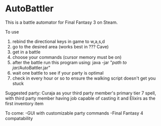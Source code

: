 # AutoBattler
This is a battle automator for Final Fantasy 3 on Steam.

To use
1. rebind the directional keys in game to w,a,s,d 
2. go to the desired area (works best in ??? Cave)
3. get in a battle
4. choose your commands (cursor memory must be on)
5. after the battle run this program using: java -jar "*path to jar*/AutoBattler.jar"
6. wait one battle to see if your party is optimal
7. check in every hour or so to ensure the walking script doesn't get you stuck

Suggested party:
Curaja as your third party member's primary tier 7 spell, with third party member having job capable of casting it and Elixirs as the first inventory item

To come:
-GUI with customizable party commands
-Final Fantasy 4 compatability
